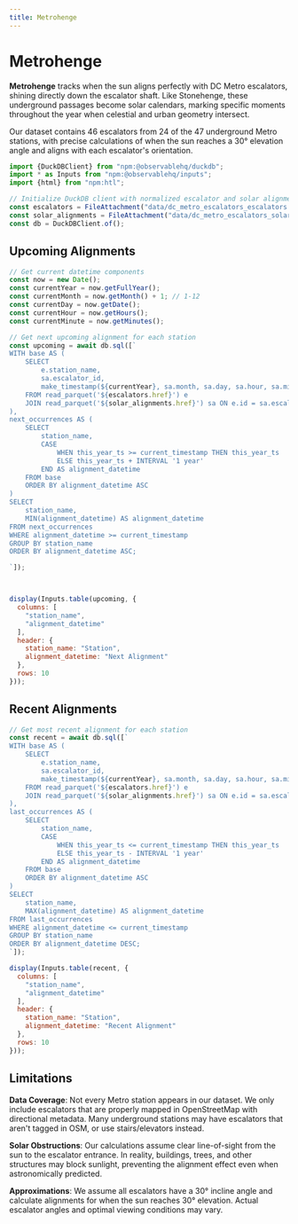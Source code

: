 ```yaml
---
title: Metrohenge
---
```


# Metrohenge

**Metrohenge** tracks when the sun aligns perfectly with DC Metro escalators, shining directly down the escalator shaft. Like Stonehenge, these underground passages become solar calendars, marking specific moments throughout the year when celestial and urban geometry intersect.

Our dataset contains 46 escalators from 24 of the 47 underground Metro stations, with precise calculations of when the sun reaches a 30° elevation angle and aligns with each escalator's orientation.

```js
import {DuckDBClient} from "npm:@observablehq/duckdb";
import * as Inputs from "npm:@observablehq/inputs";
import {html} from "npm:htl";
```

```js
// Initialize DuckDB client with normalized escalator and solar alignment data
const escalators = FileAttachment("data/dc_metro_escalators_escalators.parquet")
const solar_alignments = FileAttachment("data/dc_metro_escalators_solar_alignments.parquet")
const db = DuckDBClient.of();
```

## Upcoming Alignments

```js
// Get current datetime components
const now = new Date();
const currentYear = now.getFullYear();
const currentMonth = now.getMonth() + 1; // 1-12
const currentDay = now.getDate();
const currentHour = now.getHours();
const currentMinute = now.getMinutes();

// Get next upcoming alignment for each station
const upcoming = await db.sql([`
WITH base AS (
    SELECT 
        e.station_name,
        sa.escalator_id,
        make_timestamp(${currentYear}, sa.month, sa.day, sa.hour, sa.minute, 0) AS this_year_ts
    FROM read_parquet('${escalators.href}') e
    JOIN read_parquet('${solar_alignments.href}') sa ON e.id = sa.escalator_id
),
next_occurrences AS (
    SELECT
        station_name,
        CASE
            WHEN this_year_ts >= current_timestamp THEN this_year_ts
            ELSE this_year_ts + INTERVAL '1 year'
        END AS alignment_datetime
    FROM base
    ORDER BY alignment_datetime ASC
)
SELECT
    station_name,
    MIN(alignment_datetime) AS alignment_datetime
FROM next_occurrences
WHERE alignment_datetime >= current_timestamp
GROUP BY station_name
ORDER BY alignment_datetime ASC;

`]);

```

```js


display(Inputs.table(upcoming, {
  columns: [
    "station_name",
    "alignment_datetime"
  ],
  header: {
    station_name: "Station",
    alignment_datetime: "Next Alignment"
  },
  rows: 10
}));
```

## Recent Alignments

```js
// Get most recent alignment for each station
const recent = await db.sql([`
WITH base AS (
    SELECT 
        e.station_name,
        sa.escalator_id,
        make_timestamp(${currentYear}, sa.month, sa.day, sa.hour, sa.minute, 0) AS this_year_ts
    FROM read_parquet('${escalators.href}') e
    JOIN read_parquet('${solar_alignments.href}') sa ON e.id = sa.escalator_id
),
last_occurrences AS (
    SELECT
        station_name,
        CASE
            WHEN this_year_ts <= current_timestamp THEN this_year_ts
            ELSE this_year_ts - INTERVAL '1 year'
        END AS alignment_datetime
    FROM base
    ORDER BY alignment_datetime ASC
)
SELECT
    station_name,
    MAX(alignment_datetime) AS alignment_datetime
FROM last_occurrences
WHERE alignment_datetime <= current_timestamp
GROUP BY station_name
ORDER BY alignment_datetime DESC;
`]);
```

```js
display(Inputs.table(recent, {
  columns: [
    "station_name",
    "alignment_datetime"
  ],
  header: {
    station_name: "Station",
    alignment_datetime: "Recent Alignment"
  },
  rows: 10
}));
```

## Limitations

**Data Coverage**: Not every Metro station appears in our dataset. We only include escalators that are properly mapped in OpenStreetMap with directional metadata. Many underground stations may have escalators that aren't tagged in OSM, or use stairs/elevators instead.

**Solar Obstructions**: Our calculations assume clear line-of-sight from the sun to the escalator entrance. In reality, buildings, trees, and other structures may block sunlight, preventing the alignment effect even when astronomically predicted.

**Approximations**: We assume all escalators have a 30° incline angle and calculate alignments for when the sun reaches 30° elevation. Actual escalator angles and optimal viewing conditions may vary.
